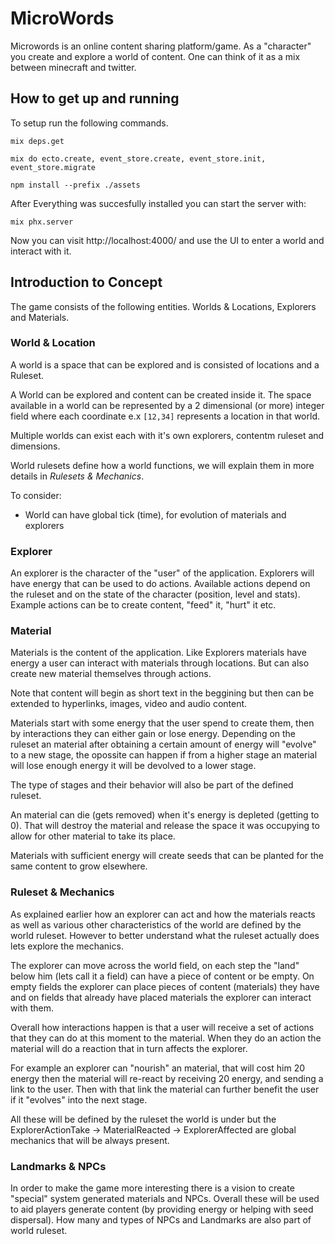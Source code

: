 # MicroWords

Microwords is an online content sharing platform/game.
As a "character" you create and explore a world of content.
One can think of it as a mix between minecraft and twitter.

## How to get up and running

To setup run the following commands.

```
mix deps.get
```

```
mix do ecto.create, event_store.create, event_store.init, event_store.migrate
```

```
npm install --prefix ./assets
```

After Everything was succesfully installed you can start the server with:

```
mix phx.server
```

Now you can visit http://localhost:4000/ and use the UI to enter a world and interact with it.

## Introduction to Concept

The game consists of the following entities. Worlds & Locations, Explorers and Materials.

### World & Location

A world is a space that can be explored and is consisted of locations and a Ruleset.

A World can be explored and content can be created inside it.
The space available in a world can be represented by a 2 dimensional (or more) integer field where each coordinate e.x `[12,34]` represents a location in that world.

Multiple worlds can exist each with it's own explorers, contentm ruleset and dimensions.

World rulesets define how a world functions, we will explain them in more details in _Rulesets & Mechanics_.

To consider:

- World can have global tick (time), for evolution of materials and explorers

### Explorer

An explorer is the character of the "user" of the application. Explorers will have energy that can be used to do actions.
Available actions depend on the ruleset and on the state of the character (position, level and stats).
Example actions can be to create content, "feed" it, "hurt" it etc.

### Material

Materials is the content of the application. Like Explorers materials have energy a user can interact with materials through locations. But can also create new material themselves through actions.

Note that content will begin as short text in the beggining but then can be extended to hyperlinks, images, video and audio content.

Materials start with some energy that the user spend to create them, then by interactions they can either gain or lose energy.
Depending on the ruleset an material after obtaining a certain amount of energy will "evolve" to a new stage, the opossite can happen if from a higher stage
an material will lose enough energy it will be devolved to a lower stage.

The type of stages and their behavior will also be part of the defined ruleset.

An material can die (gets removed) when it's energy is depleted (getting to 0). That will destroy the material and release the space it was occupying to
allow for other material to take its place.

Materials with sufficient energy will create seeds that can be planted for the same content to grow elsewhere.

### Ruleset & Mechanics

As explained earlier how an explorer can act and how the materials reacts as well as various other characteristics of the world are defined by the world ruleset. However to better understand what the ruleset actually does lets explore the mechanics.

The explorer can move across the world field, on each step the "land" below him (lets call it a field) can have a piece of content or be empty.
On empty fields the explorer can place pieces of content (materials) they have and on fields that already have placed materials the explorer can interact with them.

Overall how interactions happen is that a user will receive a set of actions that they can do at this moment to the material. When they do an action the material will do a reaction that in turn affects the explorer.

For example an explorer can "nourish" an material, that will cost him 20 energy then the material will re-react by receiving 20 energy, and sending a link to the user.
Then with that link the material can further benefit the user if it "evolves" into the next stage.

All these will be defined by the ruleset the world is under but the ExplorerActionTake -> MaterialReacted -> ExplorerAffected are global mechanics that will be always present.

### Landmarks & NPCs

In order to make the game more interesting there is a vision to create "special" system generated materials and NPCs.
Overall these will be used to aid players generate content (by providing energy or helping with seed dispersal).
How many and types of NPCs and Landmarks are also part of world ruleset.
